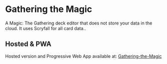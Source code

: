 # Gathering the Magic

A Magic: The Gathering deck editor that does not store your data in the cloud.
It uses Scryfall for all card data..



## Hosted & PWA
Hosted version and Progressive Web App available at: [Gathering-the-Magic](https://juvinhel.github.io/Gathering-the-Magic.Web/)
